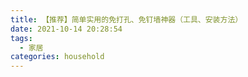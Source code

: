 ```yaml
---
title: 【推荐】简单实用的免打孔、免钉墙神器（工具、安装方法）
date: 2021-10-14 20:28:54
tags:
  - 家居
categories: household
---
```



